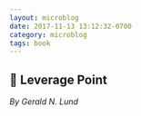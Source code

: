 ```yaml
---
layout: microblog
date: 2017-11-13 13:12:32-0700
category: microblog
tags: book
---
```

## 📖 Leverage Point
*By Gerald N. Lund*
